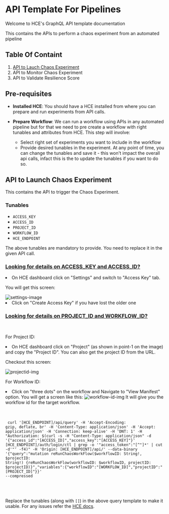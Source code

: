 # API Template For Pipelines

Welcome to HCE's GraphQL API template documentation

This contains the APIs to perform a chaos experiment from an automated pipeline

## Table Of Containt

1. [API to Lauch Chaos Experiment](https://uditgaurav.github.io/cv/#api-to-launch-chaos-experiment)
2. API to Monitor Chaos Experiment
3. API to Validate Resilience Score

## Pre-requisites

- **Installed HCE**: You should have a HCE installed from where you can prepare and run experiments from API calls.

- **Prepare Workflow**: We can run a workflow using APIs in any automated pipeline but for that we need to pre create a workflow with right tunables and attributes from HCE. This step will involve:
  - Select right set of experiments you want to include in the workflow
  - Provide desired tunables in the experiment. At any point of time, you can change the tunables and save it - this won't impact the overall api calls, infact this is the to update the tunables if you want to do so.


## API to Launch Chaos Experiment

This contains the API to trigger the Chaos Experiment.

### Tunables 
- `ACCESS_KEY`
- `ACCESS_ID`
- `PROJECT_ID`
- `WORKFLOW_ID`
- `HCE_ENDPOINT`

The above tunables are mandatory to provide. You need to replace it in the given API call.

<h3><u>Looking for details on ACCESS_KEY and ACCESS_ID?</u></h3>

<li> On HCE dashboard click on "Settings" and switch to "Access Key" tab.

You will get this screen:

<img alt="settings-image" src="https://user-images.githubusercontent.com/35391335/212264846-3ea0401c-5ab7-4da5-bdb6-8559e1cb9712.png">

<li> Click on "Create Access Key" if you have lost the older one

<br>


<h3><u>Looking for details on PROJECT_ID and WORKFLOW_ID?</u></h3>
<br>

For Project ID:

<li> On HCE dashboard click on "Project" (as shown in point-1 on the image) and copy the "Project ID". You can also get the project ID from the URL.

Checkout this screen:

<img alt="projectid-img" src="https://user-images.githubusercontent.com/35391335/212269753-9023352a-cf21-49df-9097-de4c23ae3766.png">

For Workflow ID:

<li> Click on "three dots" on the workflow and Navigate to "View Manifest" option. You will get a screen like this:
<img alt="workflow-id-img" src="https://user-images.githubusercontent.com/35391335/212271135-b1e7999e-4c12-409c-80a0-0978610aacbb.png">
It will give you the workflow id for the target workflow.

<br><br>
<code>
curl '[HCE_ENDPOINT]/api/query' -H 'Accept-Encoding: gzip, deflate, br' -H 'Content-Type: application/json' -H 'Accept: application/json' -H 'Connection: keep-alive' -H 'DNT: 1' -H "Authorization: $(curl -s -H "Content-Type: application/json" -d '{"access_id":"[ACCESS_ID]","access_key":"[ACCESS_KEY]"}' [HCE_ENDPOINT]/auth/login/ctl | grep -o '"access_token":"[^"]*' | cut -d'"' -f4)" -H 'Origin: [HCE_ENDPOINT]/api/' --data-binary '{"query":"mutation reRunChaosWorkFlow($workflowID: String!, $projectID: String!) {reRunChaosWorkFlow(workflowID: $workflowID, projectID: $projectID)}","variables":{"workflowID":"[WORKFLOW_ID]","projectID":"[PROJECT_ID]"}}' --compressed
</code>

<br><br>


Replace the tunables (along with `[]`) in the above query template to make it usable. For any issues refer the <a href="https://developer.harness.io/docs/chaos-engineering">HCE docs</a>.

